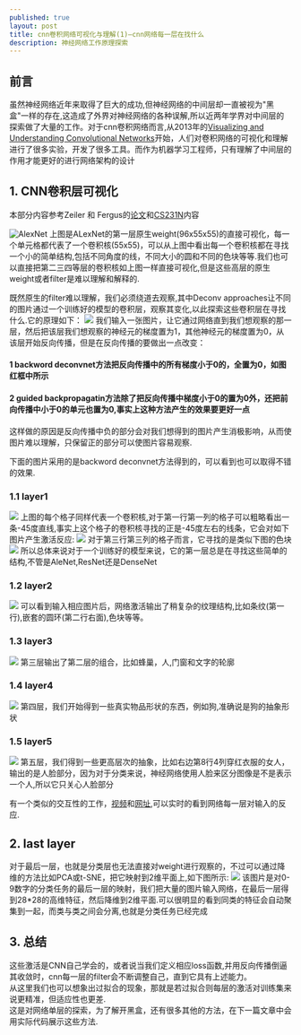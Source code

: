 ```yaml
---
published: true
layout: post
title: cnn卷积网络可视化与理解(1)—cnn网络每一层在找什么
description: 神经网络工作原理探索
---
```


## 前言
虽然神经网络近年来取得了巨大的成功,但神经网络的中间层却一直被视为"黑盒"一样的存在,这造成了外界对神经网络的各种误解,所以近两年学界对中间层的探索做了大量的工作。对于cnn卷积网络而言,从2013年的[Visualizing and Understanding Convolutional Networks](https://arxiv.org/pdf/1311.2901.pdf)开始，人们对卷积网络的可视化和理解进行了很多实验，开发了很多工具。而作为机器学习工程师，只有理解了中间层的作用才能更好的进行网络架构的设计
## 1. CNN卷积层可视化
本部分内容参考Zeiler 和 Fergus的[论文](https://arxiv.org/pdf/1311.2901.pdf)和[CS231N](http://cs231n.stanford.edu/slides/2017/cs231n_2017_lecture12.pdf)内容

![AlexNet](../images/cnn_first_layout_alexnet_2014.png)
上图是ALexNet的第一层原生weight(96x55x55)的直接可视化，每一个单元格都代表了一个卷积核(55x55)，可以从上图中看出每一个卷积核都在寻找一个小的简单结构,包括不同角度的线，不同大小的圆和不同的色块等等.我们也可以直接把第二三四等层的卷积核如上图一样直接可视化,但是这些高层的原生weight或者filter是难以理解和解释的.

既然原生的filter难以理解，我们必须绕道去观察,其中Deconv approaches让不同的图片通过一个训练好的模型的卷积层，观察其变化,以此探索这些卷积层在寻找什么.它的原理如下：
![](../images/cnn_deconv_approach.png)
我们输入一张图片，让它通过网络直到我们想观察的那一层，然后把该层我们想观察的神经元的梯度置为1，其他神经元的梯度置为0，从该层开始反向传播，但是在反向传播的要做出一点改变：
#### 1 backword deconvnet方法把反向传播中的所有梯度小于0的，全置为0，如图红框中所示 
#### 2 guided backpropagatin方法除了把反向传播中梯度小于0的置为0外，还把前向传播中小于0的单元也置为0,事实上这种方法产生的效果要更好一点
这样做的原因是反向传播中负的部分会对我们想得到的图片产生消极影响，从而使图片难以理解，只保留正的部分可以使图片容易观察.

下面的图片采用的是backword deconvnet方法得到的，可以看到也可以取得不错的效果.
### 1.1 layer1
![](../images/cnn_first_layout_zeiler.png)
上图的每个格子同样代表一个卷积核,对于第一行第一列的格子可以粗略看出一条-45度直线,事实上这个格子的卷积核寻找的正是-45度左右的线条，它会对如下图片产生激活反应:
![](../images/cnn_first_layout_0_0_filter_activation.png)
对于第三行第三列的格子而言，它寻找的是类似下图的色块
![](../images/cnn_first_layout_activation_3_3.png)
所以总体来说对于一个训练好的模型来说，它的第一层总是在寻找这些简单的结构,不管是AleNet,ResNet还是DenseNet
### 1.2 layer2
![](../images/cnn_second_layout_filter_activation.png)
可以看到输入相应图片后，网络激活输出了稍复杂的纹理结构,比如条纹(第一行),嵌套的圆环(第二行右面),色块等等。
### 1.3 layer3
![](../images/cnn_third_layout_filter_activation.png)
第三层输出了第二层的组合，比如蜂巢，人,门窗和文字的轮廓
### 1.4 layer4
![](../images/cnn_fourth_layout_filter_activation.png)
第四层，我们开始得到一些真实物品形状的东西，例如狗,准确说是狗的抽象形状

### 1.5 layer5
![](../images/cnn_fifth_layout_filter_activation.png)
第五层，我们得到一些更高层次的抽象，比如右边第8行4列穿红衣服的女人，输出的是人脸部分，因为对于分类来说，神经网络使用人脸来区分图像是不是表示一个人,所以它只关心人脸部分




有一个类似的交互性的工作，[视频](https://www.youtube.com/watch?v=AgkfIQ4IGaM)和[网址](http://yosinski.com/deepvis),可以实时的看到网络每一层对输入的反应.
## 2. last layer
对于最后一层，也就是分类层也无法直接对weight进行观察的，不过可以通过降维的方法比如PCA或t-SNE，把它映射到2维平面上,如下图所示:
![](../images/cnn_final_layout_pca.png)
该图片是对0-9数字的分类任务的最后一层的映射，我们把大量的图片输入网络，在最后一层得到28*28的高维特征，然后降维到2维平面.可以很明显的看到同类的特征会自动聚集到一起，而类与类之间会分离,也就是分类任务已经完成


## 3. 总结
这些激活是CNN自己学会的，或者说当我们定义相应loss函数,并用反向传播倒逼其收敛时，cnn每一层的filter会不断调整自己，直到它具有上述能力。<br>从这里我们也可以想象出过拟合的现象，那就是若过拟合则每层的激活对训练集来说更精准，但适应性也更差.<br>这是对网络单层的探索，为了解开黑盒，还有很多其他的方法，在下一篇文章中会用实际代码展示这些方法.










